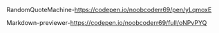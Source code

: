 RandomQuoteMachine-https://codepen.io/noobcoderr69/pen/yLqmoxE

Markdown-previewer-https://codepen.io/noobcoderr69/full/oNPvPYQ